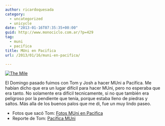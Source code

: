 ```yaml
---
author: ricardoquesada
category:
  - uncategorized
  - unicycle
date: "2013-01-16T07:35:35+00:00"
guid: http://www.monociclo.com.ar/?p=429
tag:
  - muni
  - pacifica
title: MUni en Pacifica
url: /2013/01/16/muni-en-pacifica/

---
```

[![The Mile](http://farm9.staticflickr.com/8327/8382139635_dd0eac5a7b_z.jpg)](http://www.flickr.com/photos/tholub/8382139635/)

El Domingo pasado fuimos con Tom y Josh a hacer MUni a Pacifica. Me habían dicho que era un lugar difícil para hacer MUni, pero no esperaba que era tanto. No solamente era difícil tecnicamente, si no que también era peligroso por la pendiente que tenía, porque estaba lleno de piedras y saltos. Más alla de los buenos palos que me di, fue un muy lindo paseo.

- Fotos que sacó Tom: [Fotos MUni en Pacifica](http://www.flickr.com/photos/tholub/sets/72157632523869041/)
- Reporte de Tom: [Pacifica MUni](http://berkeleyunicycling.org/2013/01/15/pacifica-muni-2/)
